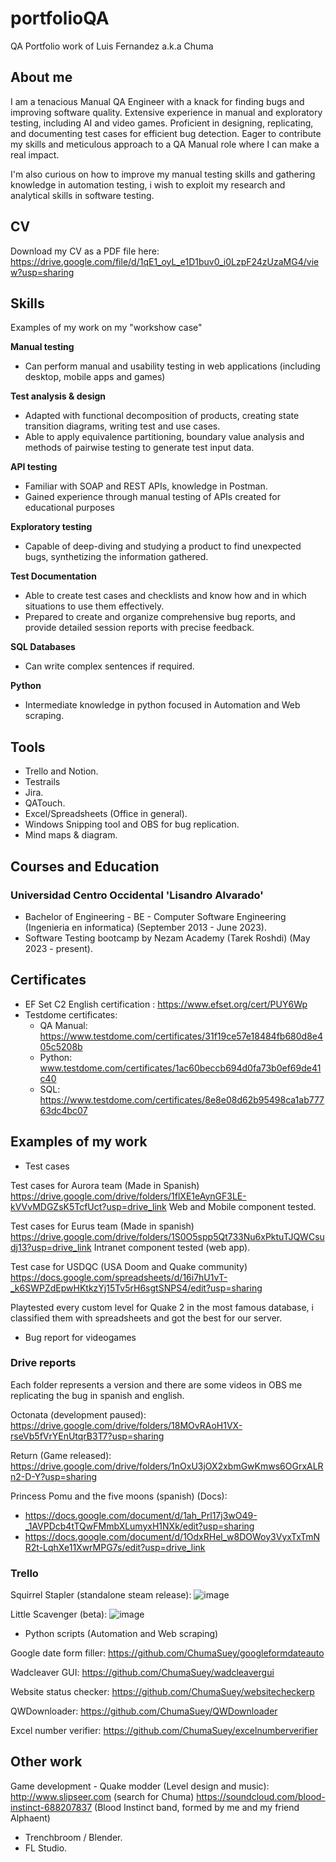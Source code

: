 # portfolioQA
QA Portfolio work of Luis Fernandez a.k.a Chuma


## About me

I am a tenacious Manual QA Engineer with a knack for finding bugs and improving software quality. Extensive experience in manual and exploratory testing, including AI and video games. Proficient in designing, replicating, and documenting test cases for efficient bug detection. Eager to contribute my skills and meticulous approach to a QA Manual role where I can make a real impact.

I'm also curious on how to improve my manual testing skills and gathering knowledge in automation testing, i wish to exploit my research and analytical skills in software testing.

## CV

Download my CV as a PDF file here: https://drive.google.com/file/d/1qE1_oyL_e1D1buv0_i0LzpF24zUzaMG4/view?usp=sharing

## Skills

Examples of my work on my "workshow case"

**Manual testing**
* Can perform manual and usability testing in web applications (including desktop, mobile apps and games)

**Test analysis & design**
* Adapted with functional decomposition of products, creating state transition diagrams, writing test and use cases.
* Able to apply equivalence partitioning, boundary value analysis and methods of pairwise testing to generate test input data.

**API testing**
* Familiar with SOAP and REST APIs, knowledge in Postman.
* Gained experience through manual testing of APIs created for educational purposes

**Exploratory testing**
* Capable of deep-diving and studying a product to find unexpected bugs, synthetizing the information gathered.

**Test Documentation**
* Able to create test cases and checklists and know how and in which situations to use them effectively.
* Prepared to create and organize comprehensive bug reports, and provide detailed session reports with precise feedback.

**SQL Databases**
* Can write complex sentences if required.

**Python**
* Intermediate knowledge in python focused in Automation and Web scraping.


## Tools
* Trello and Notion.
* Testrails
* Jira.
* QATouch.
* Excel/Spreadsheets (Office in general).
* Windows Snipping tool and OBS for bug replication.
* Mind maps & diagram.


## Courses and Education


### Universidad Centro Occidental 'Lisandro Alvarado'
* Bachelor of Engineering - BE - Computer Software Engineering (Ingenieria en informatica) (September 2013 - June 2023).
* Software Testing bootcamp by Nezam Academy (Tarek Roshdi) (May 2023 - present).

## Certificates
* EF Set C2 English certification : https://www.efset.org/cert/PUY6Wp
* Testdome certificates:
  - QA Manual: https://www.testdome.com/certificates/31f19ce57e18484fb680d8e405c5208b
  - Python: www.testdome.com/certificates/1ac60beccb694d0fa73b0ef69de41c40
  - SQL: https://www.testdome.com/certificates/8e8e08d62b95498ca1ab77763dc4bc07

## Examples of my work

* Test cases

Test cases for Aurora team (Made in Spanish) 
https://drive.google.com/drive/folders/1flXE1eAynGF3LE-kVVvMDGZsK5TcfUct?usp=drive_link
Web and Mobile component tested.

Test cases for Eurus team (Made in spanish)
https://drive.google.com/drive/folders/1S0O5spp5Qt733Nu6xPktuTJQWCsudj13?usp=drive_link
Intranet component tested (web app).

Test case for USDQC (USA Doom and Quake community)
https://docs.google.com/spreadsheets/d/16i7hU1vT-_k6SWPZdEpwHKtkzYj15Tv5rH6sgtSNPS4/edit?usp=sharing

Playtested every custom level for Quake 2 in the most famous database, i classified them with spreadsheets and got the best for our server.

* Bug report for videogames

### Drive reports
Each folder represents a version and there are some videos in OBS me replicating the bug in spanish and english.


Octonata (development paused):
https://drive.google.com/drive/folders/18MOvRAoH1VX-rseVb5fVrYEnUtqrB3T7?usp=sharing

Return (Game released):
https://drive.google.com/drive/folders/1nOxU3jOX2xbmGwKmws6OGrxALRn2-D-Y?usp=sharing

Princess Pomu and the five moons (spanish) (Docs):
- https://docs.google.com/document/d/1ah_Prl17j3wO49-_1AVPDcb4tTQwFMmbXLumyxH1NXk/edit?usp=sharing
- https://docs.google.com/document/d/1OdxRHel_w8DOWoy3VyxTxTmNR2t-LqhXe11XwrMPG7s/edit?usp=drive_link


### Trello

Squirrel Stapler (standalone steam release):
![image](https://github.com/ChumaSuey/portfolioQA/assets/3680154/98ddd6f1-0547-499d-83de-5c42e72c1bea)


Little Scavenger (beta):
![image](https://github.com/ChumaSuey/portfolioQA/assets/3680154/40c4753e-358c-41a3-8a2e-dad8e4e68f4d)



* Python scripts (Automation and Web scraping)

Google date form filler:
https://github.com/ChumaSuey/googleformdateauto

Wadcleaver GUI:
https://github.com/ChumaSuey/wadcleavergui

Website status checker:
https://github.com/ChumaSuey/websitecheckerp

QWDownloader:
https://github.com/ChumaSuey/QWDownloader

Excel number verifier:
https://github.com/ChumaSuey/excelnumberverifier


## Other work

Game development - Quake modder (Level design and music):
http://www.slipseer.com (search for Chuma)
https://soundcloud.com/blood-instinct-688207837 (Blood Instinct band, formed by me and my friend Alphaent)
* Trenchbroom / Blender.
* FL Studio.
